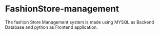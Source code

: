 # FashionStore-management
The fashion Store Management system is made using MYSQL as Backend Database and python as Frontend application.
